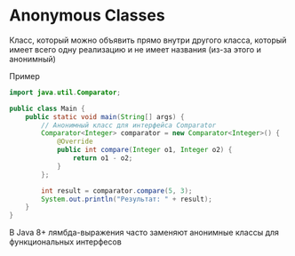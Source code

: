 # Anonymous Classes

Класс, который можно объявить прямо внутри другого класса, который имеет всего одну реализацию и не имеет названия (из-за этого и анонимный)


Пример 
```Java
import java.util.Comparator;

public class Main {
    public static void main(String[] args) {
        // Анонимный класс для интерфейса Comparator
        Comparator<Integer> comparator = new Comparator<Integer>() {
            @Override
            public int compare(Integer o1, Integer o2) {
                return o1 - o2;
            }
        };

        int result = comparator.compare(5, 3);
        System.out.println("Результат: " + result);
    }
}
```

В Java 8+ лямбда-выражения часто заменяют анонимные классы для функциональных интерфесов